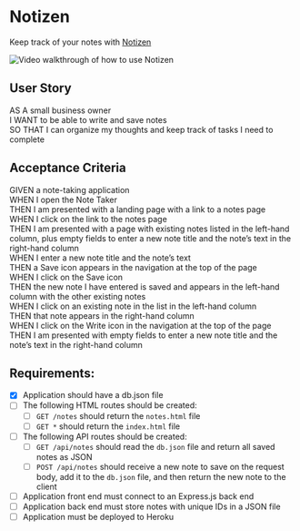 # Notizen

Keep track of your notes with [Notizen]("https://clareradtke.github.io/Notizen/)

![Video walkthrough of how to use Notizen]("./public/assets/images/walkthough.gif")

## User Story
AS A small business owner  
I WANT to be able to write and save notes  
SO THAT I can organize my thoughts and keep track of tasks I need to complete  

## Acceptance Criteria
GIVEN a note-taking application  
WHEN I open the Note Taker  
THEN I am presented with a landing page with a link to a notes page  
WHEN I click on the link to the notes page  
THEN I am presented with a page with existing notes listed in the left-hand column, plus empty fields to enter a new note title and the note’s text in the right-hand column  
WHEN I enter a new note title and the note’s text  
THEN a Save icon appears in the navigation at the top of the page  
WHEN I click on the Save icon  
THEN the new note I have entered is saved and appears in the left-hand column with the other existing notes  
WHEN I click on an existing note in the list in the left-hand column  
THEN that note appears in the right-hand column  
WHEN I click on the Write icon in the navigation at the top of the page  
THEN I am presented with empty fields to enter a new note title and the note’s text in the right-hand column  

## Requirements:
  - [x] Application should have a db.json file
  - [ ] The following HTML routes should be created:
    - [ ] `GET /notes` should return the `notes.html` file
    - [ ] `GET *` should return the `index.html` file
  - [ ] The following API routes should be created:
    - [ ] `GET /api/notes` should read the `db.json` file and return all saved notes as JSON
    - [ ] `POST /api/notes` should receive a new note to save on the request body, add it to the `db.json` file, and then return the new note to the client

  - [ ] Application front end must connect to an Express.js back end
  - [ ] Application back end must store notes with unique IDs in a JSON file
  - [ ] Application must be deployed to Heroku